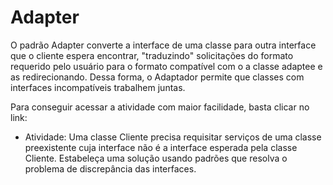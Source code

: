 # Adapter

O padrão Adapter converte a interface de uma classe para outra interface que o cliente espera encontrar, "traduzindo" solicitações do formato requerido pelo usuário para o formato compatível com o a classe adaptee e as redirecionando. Dessa forma, o Adaptador permite que classes com interfaces incompatíveis trabalhem juntas. 

Para conseguir acessar a atividade com maior facilidade, basta clicar no link:

- Atividade: Uma classe Cliente precisa requisitar serviços de uma classe preexistente cuja interface não é a interface esperada pela classe Cliente. Estabeleça uma solução usando padrões que resolva o problema de discrepância das interfaces.